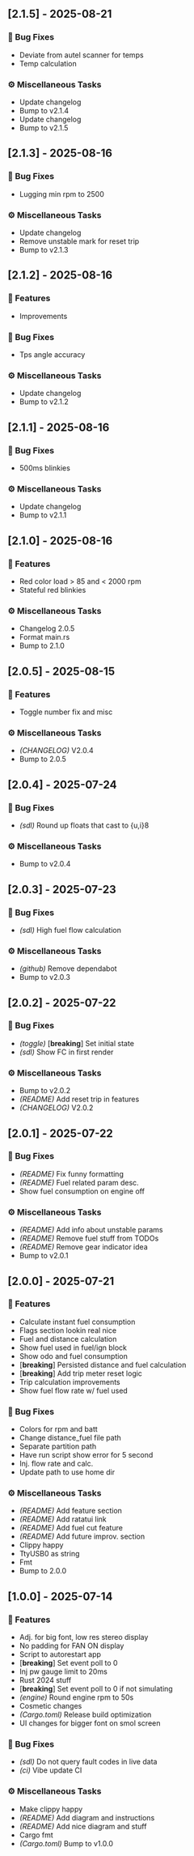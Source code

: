 ## [2.1.5] - 2025-08-21

### 🐛 Bug Fixes

- Deviate from autel scanner for temps
- Temp calculation

### ⚙️ Miscellaneous Tasks

- Update changelog
- Bump to v2.1.4
- Update changelog
- Bump to v2.1.5
## [2.1.3] - 2025-08-16

### 🐛 Bug Fixes

- Lugging min rpm to 2500

### ⚙️ Miscellaneous Tasks

- Update changelog
- Remove unstable mark for reset trip
- Bump to v2.1.3
## [2.1.2] - 2025-08-16

### 🚀 Features

- Improvements

### 🐛 Bug Fixes

- Tps angle accuracy

### ⚙️ Miscellaneous Tasks

- Update changelog
- Bump to v2.1.2
## [2.1.1] - 2025-08-16

### 🐛 Bug Fixes

- 500ms blinkies

### ⚙️ Miscellaneous Tasks

- Update changelog
- Bump to v2.1.1
## [2.1.0] - 2025-08-16

### 🚀 Features

- Red color load > 85 and < 2000 rpm
- Stateful red blinkies

### ⚙️ Miscellaneous Tasks

- Changelog 2.0.5
- Format main.rs
- Bump to 2.1.0
## [2.0.5] - 2025-08-15

### 🚀 Features

- Toggle number fix and misc

### ⚙️ Miscellaneous Tasks

- *(CHANGELOG)* V2.0.4
- Bump to 2.0.5
## [2.0.4] - 2025-07-24

### 🐛 Bug Fixes

- *(sdl)* Round up floats that cast to {u,i}8

### ⚙️ Miscellaneous Tasks

- Bump to v2.0.4
## [2.0.3] - 2025-07-23

### 🐛 Bug Fixes

- *(sdl)* High fuel flow calculation

### ⚙️ Miscellaneous Tasks

- *(github)* Remove dependabot
- Bump to v2.0.3
## [2.0.2] - 2025-07-22

### 🐛 Bug Fixes

- *(toggle)* [**breaking**] Set initial state
- *(sdl)* Show FC in first render

### ⚙️ Miscellaneous Tasks

- Bump to v2.0.2
- *(README)* Add reset trip in features
- *(CHANGELOG)* V2.0.2
## [2.0.1] - 2025-07-22

### 🐛 Bug Fixes

- *(README)* Fix funny formatting
- *(README)* Fuel related param desc.
- Show fuel consumption on engine off

### ⚙️ Miscellaneous Tasks

- *(README)* Add info about unstable params
- *(README)* Remove fuel stuff from TODOs
- *(README)* Remove gear indicator idea
- Bump to v2.0.1
## [2.0.0] - 2025-07-21

### 🚀 Features

- Calculate instant fuel consumption
- Flags section lookin real nice
- Fuel and distance calculation
- Show fuel used in fuel/ign block
- Show odo and fuel consumption
- [**breaking**] Persisted distance and fuel calculation
- [**breaking**] Add trip meter reset logic
- Trip calculation improvements
- Show fuel flow rate w/ fuel used

### 🐛 Bug Fixes

- Colors for rpm and batt
- Change distance_fuel file path
- Separate partition path
- Have run script show error for 5 second
- Inj. flow rate and calc.
- Update path to use home dir

### ⚙️ Miscellaneous Tasks

- *(README)* Add feature section
- *(README)* Add ratatui link
- *(README)* Add fuel cut feature
- *(README)* Add future improv. section
- Clippy happy
- TtyUSB0 as string
- Fmt
- Bump to 2.0.0
## [1.0.0] - 2025-07-14

### 🚀 Features

- Adj. for big font, low res stereo display
- No padding for FAN ON display
- Script to autorestart app
- [**breaking**] Set event poll to 0
- Inj pw gauge limit to 20ms
- Rust 2024 stuff
- [**breaking**] Set event poll to 0 if not simulating
- *(engine)* Round engine rpm to 50s
- Cosmetic changes
- *(Cargo.toml)* Release build optimization
- UI changes for bigger font on smol screen

### 🐛 Bug Fixes

- *(sdl)* Do not query fault codes in live data
- *(ci)* Vibe update CI

### ⚙️ Miscellaneous Tasks

- Make clippy happy
- *(README)* Add diagram and instructions
- *(README)* Add nice diagram and stuff
- Cargo fmt
- *(Cargo.toml)* Bump to v1.0.0
